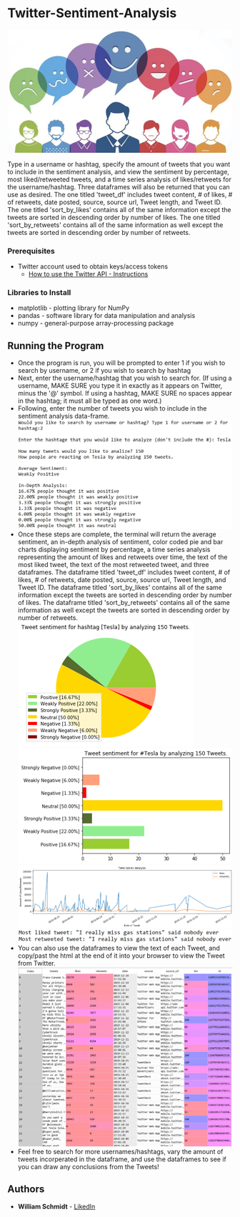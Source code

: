 # Twitter-Sentiment-Analysis
![What](Images/header_art.png)

Type in a username or hashtag, specify the amount of tweets that you want to include in the sentiment analysis, and view the sentiment by percentage, most liked/retweeted tweets, and a time series analysis of likes/retweets for the username/hashtag. Three dataframes will also be returned that you can use as desired. The one titled 'tweet_df' includes tweet content, # of likes, # of retweets, date posted, source, source url, Tweet length, and Tweet ID. The one titled 'sort_by_likes' contains all of the same information except the tweets are sorted in descending order by number of likes. The one titled 'sort_by_retweets' contains all of the same information as well except the tweets are sorted in descending order by number of retweets. 

### Prerequisites
* Twitter account used to obtain keys/access tokens
  - [How to use the Twitter API - Instructions](https://rapidapi.com/blog/how-to-use-the-twitter-api/)
  
### Libraries to Install
* matplotlib - plotting library for NumPy
* pandas - software library for data manipulation and analysis
* numpy - general-purpose array-processing package

## Running the Program
* Once the program is run, you will be prompted to enter 1 if you wish to search by username, or 2 if you wish to search by hashtag
* Next, enter the username/hashtag that you wish to search for. (If using a username, MAKE SURE you type it in exactly as it appears on
  Twitter, minus the '@' symbol. If using a hashtag, MAKE SURE no spaces appear in the hashtag; it must all be typed as one word.)
* Following, enter the number of tweets you wish to include in the sentiment analysis data-frame.
![What](Images/Program%20Instructions.png)
* Once these steps are complete, the terminal will return the average sentiment, an in-depth analysis of sentiment, color coded pie and bar 
  charts displaying sentiment by percentage, a time series analysis representing the amount of likes and retweets over time, the text of
  the most liked tweet, the text of the most retweeted tweet, and three dataframes. The dataframe titled 'tweet_df' includes tweet       content, # of likes, # of retweets, date posted, source, source url, Tweet length, and Tweet ID. The dataframe titled 'sort_by_likes' contains all of the same information except the tweets are sorted in descending order by number of likes. The dataframe titled 'sort_by_retweets' contains all of the same information as well except the tweets are sorted in descending order by number of retweets.
 ![What](Images/pie_chart.png) ![What](Images/bar_chart.png) ![What](Images/time_series.png) ![What](Images/most%20liked%20and%20retweeted.png)
* You can also use the dataframes to view the text of each Tweet, and copy/past the html at the end of it into your browser to view the Tweet from Twitter.
![What](Images/tweets_dataframe.png)
* Feel free to search for more usernames/hashtags, vary the amount of tweets incorperated in the dataframe, and use the dataframes to
  see if you can draw any conclusions from the Tweets!


## Authors

* **William Schmidt** - [LikedIn](https://www.linkedin.com/in/william-schmidt-152431168/)

